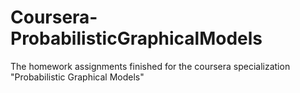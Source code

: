 # Coursera-ProbabilisticGraphicalModels
The homework assignments finished for the coursera specialization "Probabilistic Graphical Models"
